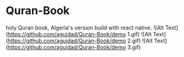 # Quran-Book
holy Quran book, Algeria's version build with react native.
![Alt Text](https://github.com/aguidad/Quran-Book/demo 1.gif)
![Alt Text](https://github.com/aguidad/Quran-Book/demo 2.gif)
![Alt Text](https://github.com/aguidad/Quran-Book/demo 3.gif)

